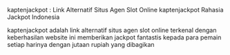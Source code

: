 kaptenjackpot : Link Alternatif Situs Agen Slot Online kaptenjackpot Rahasia Jackpot Indonesia

kaptenjackpot adalah link alternatif situs agen slot online terkenal dengan keberhasilan website ini memberikan jackpot fantastis kepada para pemain setiap harinya dengan jutaan rupiah yang dibagikan
